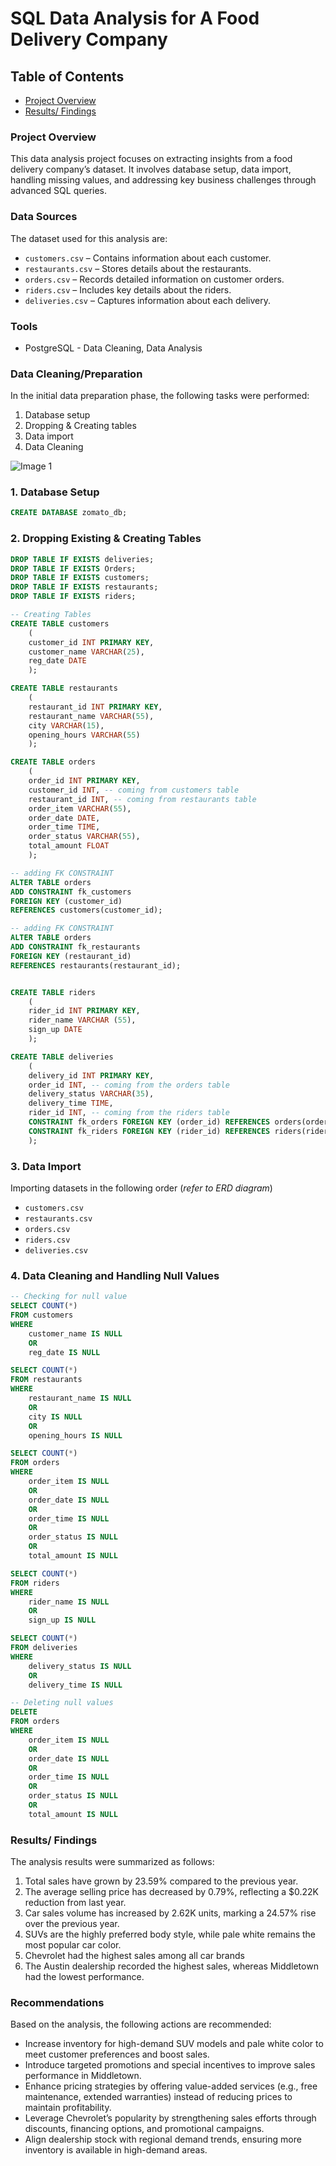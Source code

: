 # SQL Data Analysis for A Food Delivery Company

## Table of Contents
- [Project Overview](#project-overview)
- [Results/ Findings](#results-findings)
  
### Project Overview
This data analysis project focuses on extracting insights from a food delivery company’s dataset. It involves database setup, data import, handling missing values, and addressing key business challenges through advanced SQL queries.


### Data Sources
The dataset used for this analysis are:
- `customers.csv` – Contains information about each customer.
- `restaurants.csv` – Stores details about the restaurants.
- `orders.csv` – Records detailed information on customer orders.
- `riders.csv` – Includes key details about the riders.
- `deliveries.csv` – Captures information about each delivery.

### Tools
- PostgreSQL - Data Cleaning, Data Analysis

### Data Cleaning/Preparation
In the initial data preparation phase, the following tasks were performed:
1. Database setup
2. Dropping & Creating tables
3. Data import
4. Data Cleaning
   
![Image 1](https://github.com/user-attachments/assets/a3dbfab8-fd25-4b6e-8763-f5d4c99085a7)


### 1. Database Setup
```sql
CREATE DATABASE zomato_db;
```

### 2. Dropping Existing & Creating Tables
```sql
DROP TABLE IF EXISTS deliveries;
DROP TABLE IF EXISTS Orders;
DROP TABLE IF EXISTS customers;
DROP TABLE IF EXISTS restaurants;
DROP TABLE IF EXISTS riders;

-- Creating Tables
CREATE TABLE customers
	(
	customer_id INT PRIMARY KEY,
	customer_name VARCHAR(25),
	reg_date DATE
	);

CREATE TABLE restaurants
	(
	restaurant_id INT PRIMARY KEY,
	restaurant_name VARCHAR(55),
	city VARCHAR(15),
	opening_hours VARCHAR(55)
	);

CREATE TABLE orders
	(
	order_id INT PRIMARY KEY,
	customer_id INT, -- coming from customers table
	restaurant_id INT, -- coming from restaurants table
	order_item VARCHAR(55),
	order_date DATE,
	order_time TIME,
	order_status VARCHAR(55),
	total_amount FLOAT
	);

-- adding FK CONSTRAINT
ALTER TABLE orders
ADD CONSTRAINT fk_customers
FOREIGN KEY (customer_id)
REFERENCES customers(customer_id);

-- adding FK CONSTRAINT
ALTER TABLE orders
ADD CONSTRAINT fk_restaurants
FOREIGN KEY (restaurant_id)
REFERENCES restaurants(restaurant_id);


CREATE TABLE riders
	(
	rider_id INT PRIMARY KEY,
	rider_name VARCHAR (55),
	sign_up DATE
	);

CREATE TABLE deliveries
	(
	delivery_id INT PRIMARY KEY,
	order_id INT, -- coming from the orders table
	delivery_status	VARCHAR(35),
	delivery_time TIME,
	rider_id INT, -- coming from the riders table
	CONSTRAINT fk_orders FOREIGN KEY (order_id) REFERENCES orders(order_id),
	CONSTRAINT fk_riders FOREIGN KEY (rider_id) REFERENCES riders(rider_id)
	);
```

### 3. Data Import
Importing datasets in the following order (*refer to ERD diagram*)
- `customers.csv`
- `restaurants.csv`
- `orders.csv`
- `riders.csv`
- `deliveries.csv`

### 4. Data Cleaning and Handling Null Values
```sql
-- Checking for null value
SELECT COUNT(*)
FROM customers
WHERE
	customer_name IS NULL
	OR
	reg_date IS NULL

SELECT COUNT(*)
FROM restaurants 
WHERE
	restaurant_name IS NULL
	OR
	city IS NULL
	OR
	opening_hours IS NULL

SELECT COUNT(*)
FROM orders 
WHERE
	order_item IS NULL
	OR
	order_date IS NULL
	OR
	order_time IS NULL
	OR
	order_status IS NULL
	OR
	total_amount IS NULL

SELECT COUNT(*)
FROM riders 
WHERE
	rider_name IS NULL
	OR
	sign_up IS NULL

SELECT COUNT(*)
FROM deliveries 
WHERE
	delivery_status IS NULL
	OR
	delivery_time IS NULL

-- Deleting null values
DELETE
FROM orders 
WHERE
	order_item IS NULL
	OR
	order_date IS NULL
	OR
	order_time IS NULL
	OR
	order_status IS NULL
	OR
	total_amount IS NULL
```
### Results/ Findings
The analysis results were summarized as follows:
1. Total sales have grown by 23.59% compared to the previous year.
2. The average selling price has decreased by 0.79%, reflecting a $0.22K reduction from last year.
3. Car sales volume has increased by 2.62K units, marking a 24.57% rise over the previous year.
4. SUVs are the highly preferred body style, while pale white remains the most popular car color.
5. Chevrolet had the highest sales among all car brands
6. The Austin dealership recorded the highest sales, whereas Middletown had the lowest performance. 

### Recommendations
Based on the analysis, the following actions are recommended:
- Increase inventory for high-demand SUV models and pale white color to meet customer preferences and boost sales.
- Introduce targeted promotions and special incentives to improve sales performance in Middletown.
- Enhance pricing strategies by offering value-added services (e.g., free maintenance, extended warranties) instead of reducing prices to maintain profitability.
- Leverage Chevrolet’s popularity by strengthening sales efforts through discounts, financing options, and promotional campaigns.
- Align dealership stock with regional demand trends, ensuring more inventory is available in high-demand areas.
